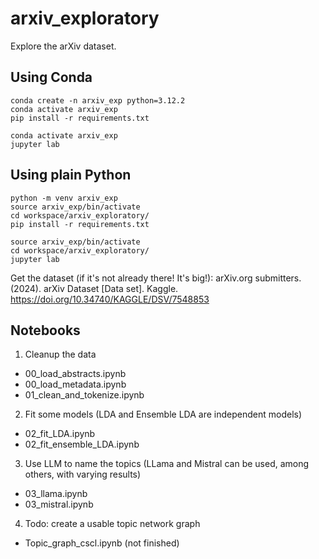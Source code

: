 # arxiv_exploratory
Explore the arXiv dataset.

## Using Conda
```
conda create -n arxiv_exp python=3.12.2
conda activate arxiv_exp
pip install -r requirements.txt
```

```
conda activate arxiv_exp
jupyter lab
```

## Using plain Python
```
python -m venv arxiv_exp
source arxiv_exp/bin/activate
cd workspace/arxiv_exploratory/
pip install -r requirements.txt
```

```
source arxiv_exp/bin/activate
cd workspace/arxiv_exploratory/
jupyter lab
```

Get the dataset (if it's not already there! It's big!): arXiv.org submitters. (2024). arXiv Dataset [Data set]. Kaggle. https://doi.org/10.34740/KAGGLE/DSV/7548853

## Notebooks

1. Cleanup the data
* 00_load_abstracts.ipynb
* 00_load_metadata.ipynb
* 01_clean_and_tokenize.ipynb

2. Fit some models (LDA and Ensemble LDA are independent models)
* 02_fit_LDA.ipynb
* 02_fit_ensemble_LDA.ipynb

3. Use LLM to name the topics (LLama and Mistral can be used, among others, with varying results)
* 03_llama.ipynb
* 03_mistral.ipynb

4. Todo: create a usable topic network graph
* Topic_graph_cscl.ipynb (not finished)


